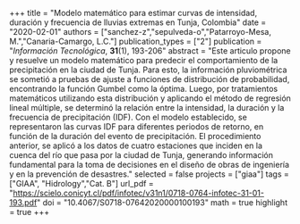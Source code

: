+++
title = "Modelo matemático para estimar curvas de intensidad, duración y frecuencia de lluvias extremas en Tunja, Colombia"
date = "2020-02-01"
authors = ["sanchez-z","sepulveda-o","Patarroyo-Mesa, M.","Canaria-Camargo, L.C."]
publication_types = ["2"]
publication = "*Información Tecnológica*, **31**(1), 193-206"
abstract = "Este articulo propone y resuelve un modelo matemático para predecir el comportamiento de la precipitación en la ciudad de Tunja. Para esto, la información pluviométrica se sometió a pruebas de ajuste a funciones de distribución de probabilidad, encontrando la función Gumbel como la óptima. Luego, por tratamientos matemáticos utilizando esta distribución y aplicando el método de regresión lineal múltiple, se determinó la relación entre la intensidad, la duración y la frecuencia de precipitación (IDF). Con el modelo establecido, se representaron las curvas IDF para diferentes periodos de retorno, en función de la duración del evento de precipitación. El procedimiento anterior, se aplicó a los datos de cuatro estaciones que inciden en la cuenca del río que pasa por la ciudad de Tunja, generando información fundamental para la toma de decisiones en el diseño de obras de ingeniería y en la prevención de desastres."
selected = false
projects = ["giaa"]
tags = ["GIAA", "Hidrology","Cat. B"]
url_pdf = "https://scielo.conicyt.cl/pdf/infotec/v31n1/0718-0764-infotec-31-01-193.pdf"
doi = "10.4067/S0718-07642020000100193"
math = true
highlight = true
+++
